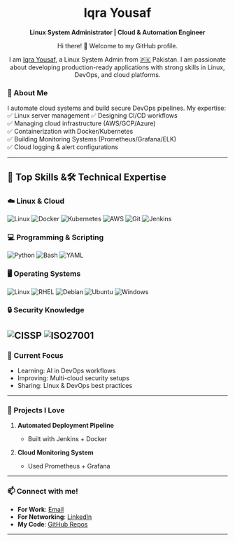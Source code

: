 <div align="center">

# Iqra Yousaf  

**Linux System Administrator | Cloud & Automation Engineer** 

Hi there! 👋 Welcome to my GitHub profile.

I am [Iqra Yousaf](https://www.linkedin.com/in/iqrabinteyousaf/), a Linux System Admin from [🇵🇰](https://en.wikipedia.org/wiki/Pakistan) Pakistan.
I am passionate about developing production-ready applications with strong skills in Linux, DevOps, and cloud platforms.
</div>

### 👋 About Me  
I automate cloud systems and build secure DevOps pipelines. My expertise:  
✅ Linux server management 
✅ Designing CI/CD workflows  
✅ Managing cloud infrastructure (AWS/GCP/Azure)  
✅ Containerization with Docker/Kubernetes   
✅ Building Monitoring Systems (Prometheus/Grafana/ELK)  
✅ Cloud logging & alert configurations  

---

## 🔧 Top Skills &🛠️ Technical Expertise

### ☁️ Linux & Cloud
![Linux](https://img.shields.io/badge/Linux-FCC624?logo=linux&logoColor=black)
![Docker](https://img.shields.io/badge/Docker-2496ED?logo=docker&logoColor=white)
![Kubernetes](https://img.shields.io/badge/Kubernetes-326CE5?logo=kubernetes&logoColor=white)
![AWS](https://img.shields.io/badge/AWS-FF9900?logo=amazonaws&logoColor=white)
![Git](https://img.shields.io/badge/Git-F05032?logo=git&logoColor=white)
![Jenkins](https://img.shields.io/badge/Jenkins-D24939?logo=jenkins&logoColor=white)

### 💻 Programming & Scripting
![Python](https://img.shields.io/badge/Python-3776AB?logo=python&logoColor=white)
![Bash](https://img.shields.io/badge/Bash-4EAA25?logo=gnubash&logoColor=white)
![YAML](https://img.shields.io/badge/YAML-CB171E?logo=yaml&logoColor=white)

### 🖥️ Operating Systems
![Linux](https://img.shields.io/badge/Linux-FCC624?logo=linux&logoColor=black)
![RHEL](https://img.shields.io/badge/Red_Hat-EE0000?logo=redhat&logoColor=white)
![Debian](https://img.shields.io/badge/Debian-A81D33?logo=debian&logoColor=white)
![Ubuntu](https://img.shields.io/badge/Ubuntu-E95420?logo=ubuntu&logoColor=white)
![Windows](https://img.shields.io/badge/Windows-0078D6?logo=windows&logoColor=white)

### 🔒 Security Knowledge
![CISSP](https://img.shields.io/badge/CISSP-Certified-ff69b4)
![ISO27001](https://img.shields.io/badge/ISO_27001-Compliant-009688)
---

### 🌱 Current Focus  
- Learning: AI in DevOps workflows  
- Improving: Multi-cloud security setups  
- Sharing: LInux & DevOps best practices  

---

### 🚀 Projects I Love  
1. **Automated Deployment Pipeline**  
   - Built with Jenkins + Docker  

2. **Cloud Monitoring System**  
   - Used Prometheus + Grafana  
  
---

### 📫 Connect with me!  
- **For Work**: [Email](mailto:yousafge00@gmail.com)  
- **For Networking**: [LinkedIn](https://www.linkedin.com/in/iqrabinteyousaf/)  
- **My Code**: [GitHub Repos]([#](https://github.com/BSIT-007-Iqra?tab=repositories))

--- 


